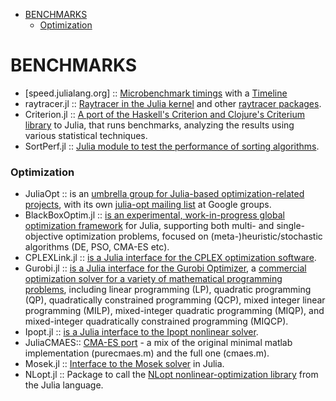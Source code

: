 * [BENCHMARKS](#benchmarks)
    * [Optimization](#optimization)
    
    
# BENCHMARKS 
* [speed.julialang.org] :: [Microbenchmark timings](http://speed.julialang.org) with a [Timeline](http://speed.julialang.org/timeline/)
* raytracer.jl :: [Raytracer in the Julia kernel](https://github.com/JuliaLang/julia/blob/master/test/perf/kernel/raytracer.jl) and other [raytracer packages](https://github.com/jakebolewski/rays).
* Criterion.jl :: [A port of the Haskell's Criterion and Clojure's Criterium library](https://github.com/jakebolewski/Criterion.jl) to Julia, that runs benchmarks, analyzing the results using various statistical techniques.
* SortPerf.jl :: [Julia module to test the performance of sorting algorithms](https://github.com/kmsquire/SortPerf.jl).


### Optimization 
* JuliaOpt :: is an [umbrella group for Julia-based optimization-related projects](http://juliaopt.org/), with its own [julia-opt mailing list](https://groups.google.com/forum/#!forum/julia-opt) at Google groups. 
*  BlackBoxOptim.jl :: [is an experimental, work-in-progress global optimization framework](https://github.com/robertfeldt/BlackBoxOptim.jl) for Julia, supporting both multi- and single-objective optimization problems, focused on (meta-)heuristic/stochastic algorithms (DE, PSO, CMA-ES etc).
* CPLEXLink.jl :: [is a Julia interface for the CPLEX optimization software](https://github.com/joehuchette/CPLEXLink.jl).
* Gurobi.jl :: [is a Julia interface for the Gurobi Optimizer](https://github.com/JuliaOpt/Gurobi.jl), a [commercial optimization solver for a variety of mathematical programming problems](https://en.wikipedia.org/wiki/Gurobi), including linear programming (LP), quadratic programming (QP), quadratically constrained programming (QCP), mixed integer linear programming (MILP), mixed-integer quadratic programming (MIQP), and mixed-integer quadratically constrained programming (MIQCP).
* Ipopt.jl :: [is a Julia interface to the Ipopt nonlinear solver](https://github.com/JuliaOpt/Ipopt.jl).
* JuliaCMAES:: [CMA-ES port](https://github.com/Staross/JuliaCMAES) - a mix of the original minimal matlab implementation (purecmaes.m) and the full one (cmaes.m).
* Mosek.jl :: [Interface to the Mosek solver](https://github.com/JuliaOpt/Mosek.jl) in Julia.
* NLopt.jl :: Package to call the [NLopt nonlinear-optimization library](https://github.com/JuliaOpt/NLopt.jl) from the Julia language.

